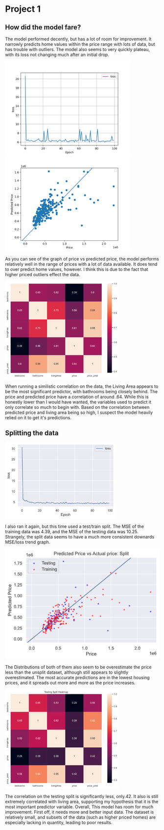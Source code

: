 # Project 1 

## How did the model fare?

The model performed decently, but has a lot of room for improvement. It narrowly predicts home values within the price range with lots of data, but has trouble with outliers. The model also seems to very quickly plateau, with its loss not changing much after an initial drop. 

<img src="Loss.png" alt="Loss" style="zoom: 40%;" />



<img src="Price.png" alt="Loss" style="zoom: 40%;" />



As you can see of the graph of price vs predicted price, the model performs relatively well in the range of prices with a lot of data available. It does tend to over predict home values, however. I think this is due to the fact that higher priced outliers effect the data. 

<img src="Corr.png" alt="Corr" style="zoom:50%;" />

When running a similistic correlation on the data, the Living Area appears to be the most significant predictor, with bathrooms being closely behind. The price and predicted price have a correlation of around .64. While this is honestly lower than I would have wanted, the variables used to predict it only correlate so much to begin with. Based on the correlation between predicted price and living area being so high, I suspect the model heavily relied on it to get it's predictions. 

## Splitting the data

<img src="loss_split.png" alt="loss_split" style="zoom:70%;" />

I also ran it again, but this time used a test/train split. The MSE of the training data was 4.39, and the MSE of the testing data was 10.25. Strangely, the split data seems to have a much more consistent downards MSE/loss trend graph. 



 <img src="price_split.png" alt="price_split"  />

The Distributions of both of them also seem to be overestimate the price less than the unsplit dataset, although still appears to slightly overestimated. The most accurate predictions are in the lowest housing prices, and it spreads out more and more as the price increases. 



<img src="Corr_testsplit.png" alt="Corr_testsplit" style="zoom:50%;" />

The correlation on the testing split is significantly less, only.42. It also is still extremely correlated with living area, supporting my hypothesis that it is the most important predictor variable. Overall, This model has room for much improvement. First off, it needs more and better input data. The dataset is relatively small, and subsets of the data (such as higher priced homes) are especially lacking in quantity, leading to poor results. 









